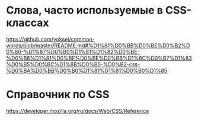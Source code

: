 # Слова, часто используемые в CSS-классах
https://github.com/yoksel/common-words/blob/master/README.md#%D1%81%D0%BB%D0%BE%D0%B2%D0%B0-%D1%87%D0%B0%D1%81%D1%82%D0%BE-%D0%B8%D1%81%D0%BF%D0%BE%D0%BB%D1%8C%D0%B7%D1%83%D0%B5%D0%BC%D1%8B%D0%B5-%D0%B2-css-%D0%BA%D0%BB%D0%B0%D1%81%D1%81%D0%B0%D1%85
# Справочник по CSS
https://developer.mozilla.org/ru/docs/Web/CSS/Reference
